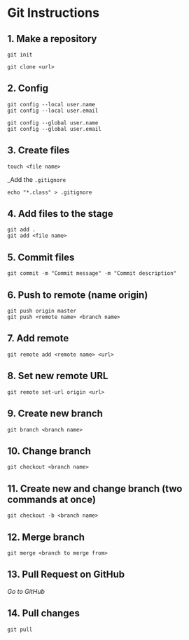 # Git Instructions

## 1. Make a repository

```
git init
```

```
git clone <url>
```

## 2. Config

```
git config --local user.name
git config --local user.email
```

```
git config --global user.name
git config --global user.email
```

## 3. Create files

```
touch <file name>
```

_Add the `.gitignore`

```
echo "*.class" > .gitignore
```

## 4. Add files to the stage

```
git add .
git add <file name>
```

## 5. Commit files

```
git commit -m "Commit message" -m "Commit description"
```

## 6. Push to remote (name origin)

```
git push origin master
git push <remote name> <branch name>
```

## 7. Add remote

```
git remote add <remote name> <url>
```

## 8. Set new remote URL

```
git remote set-url origin <url>
```

## 9. Create new branch

```
git branch <branch name>
```

## 10. Change branch

```
git checkout <branch name>
```

## 11. Create new and change branch (two commands at once)

```
git checkout -b <branch name>
```

## 12. Merge branch

```
git merge <branch to merge from>
```

## 13. Pull Request on GitHub

_Go to GitHub_

## 14. Pull changes

```
git pull
```